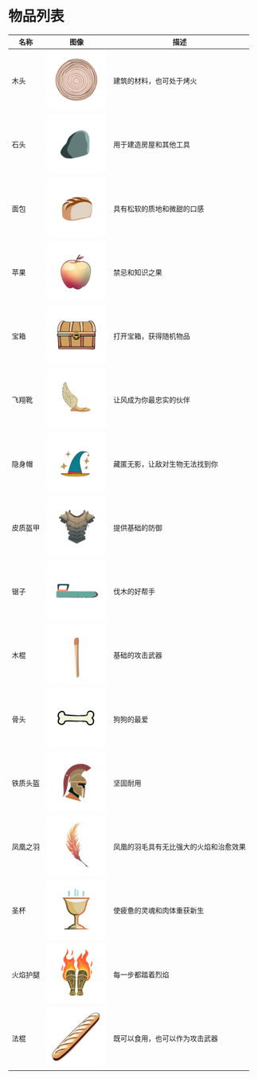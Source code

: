 # 物品列表

| 名称 | 图像 | 描述 |
| --- | --- | --- |
| 木头 | <img src="../sandbox_town_frontend/src/assets/img/WOOD.png" width="120" /> | 建筑的材料，也可处于烤火 |
| 石头 | <img src="../sandbox_town_frontend/src/assets/img/STONE.png" width="120" /> | 用于建造房屋和其他工具 |
| 面包 | <img src="../sandbox_town_frontend/src/assets/img/BREAD.png" width="120" /> | 具有松软的质地和微甜的口感 |
| 苹果 | <img src="../sandbox_town_frontend/src/assets/img/APPLE.png" width="120" /> | 禁忌和知识之果 |
| 宝箱 | <img src="../sandbox_town_frontend/src/assets/img/TREASURE_CHEST.png" width="120" /> | 打开宝箱，获得随机物品 |
| 飞翔靴 | <img src="../sandbox_town_frontend/src/assets/img/FLYING_BOOTS.png" width="120" /> | 让风成为你最忠实的伙伴 |
| 隐身帽 | <img src="../sandbox_town_frontend/src/assets/img/INVISIBLE_CAP.png" width="120" /> | 藏匿无影，让敌对生物无法找到你 |
| 皮质盔甲 | <img src="../sandbox_town_frontend/src/assets/img/LEATHER_CHEST_ARMOR.png" width="120" /> | 提供基础的防御 |
| 锯子 | <img src="../sandbox_town_frontend/src/assets/img/SAW.png" width="120" /> | 伐木的好帮手 |
| 木棍 | <img src="../sandbox_town_frontend/src/assets/img/STICK.png" width="120" /> | 基础的攻击武器 |
| 骨头 | <img src="../sandbox_town_frontend/src/assets/img/BONE.png" width="120" /> | 狗狗的最爱 |
| 铁质头盔 | <img src="../sandbox_town_frontend/src/assets/img/IRON_HELMET.png" width="120" /> | 坚固耐用 |
| 凤凰之羽 | <img src="../sandbox_town_frontend/src/assets/img/PHOENIX_FEATHER.png" width="120" /> | 凤凰的羽毛具有无比强大的火焰和治愈效果 |
| 圣杯 | <img src="../sandbox_town_frontend/src/assets/img/HOLY_GRAIL.png" width="120" /> | 使疲惫的灵魂和肉体重获新生 |
| 火焰护腿 | <img src="../sandbox_town_frontend/src/assets/img/FLAME_LEGGINGS.png" width="120" /> | 每一步都踏着烈焰 |
| 法棍 | <img src="../sandbox_town_frontend/src/assets/img/BAGUETTE.png" width="120" /> | 既可以食用，也可以作为攻击武器 |
